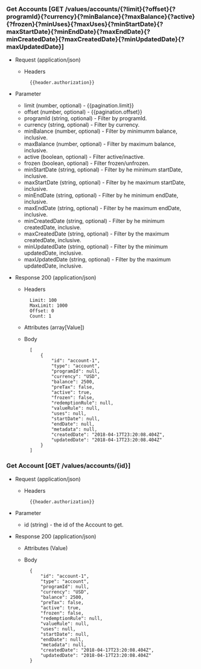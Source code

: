 ### Get Accounts [GET /values/accounts/{?limit}{?offset}{?programId}{?currency}{?minBalance}{?maxBalance}{?active}{?frozen}{?minUses}{?maxUses}{?minStartDate}{?maxStartDate}{?minEndDate}{?maxEndDate}{?minCreatedDate}{?maxCreatedDate}{?minUpdatedDate}{?maxUpdatedDate}]

+ Request (application/json)
    + Headers
    
            {{header.authorization}}
        
+ Parameter
    + limit (number, optional) - {{pagination.limit}}
    + offset (number, optional) - {{pagination.offset}}
    + programId (string, optional) - Filter by programId.
    + currency (string, optional) - Filter by currency.
    + minBalance (number, optional) - Filter by minimumm balance, inclusive.
    + maxBalance (number, optional) - Filter by maximum balance, inclusive.
    + active (boolean, optional) - Filter active/inactive.
    + frozen (boolean, optional) - Filter frozen/unfrozen.
    + minStartDate (string, optional) - Filter by he minimum startDate, inclusive.
    + maxStartDate (string, optional) - Filter by he maximum startDate, inclusive.
    + minEndDate (string, optional) - Filter by he minimum endDate, inclusive.
    + maxEndDate (string, optional) - Filter by he maximum endDate, inclusive.
    + minCreatedDate (string, optional) - Filter by he minimum createdDate, inclusive.
    + maxCreatedDate (string, optional) - Filter by the maximum createdDate, inclusive.
    + minUpdatedDate (string, optional) - Filter by the minimum updatedDate, inclusive.
    + maxUpdatedDate (string, optional) - Filter by the maximum updatedDate, inclusive.
    
+ Response 200 (application/json)
    + Headers
        
            Limit: 100
            MaxLimit: 1000
            Offset: 0
            Count: 1
        
    + Attributes (array[Value])

    + Body

            [
                {
                    "id": "account-1",
                    "type": "account",
                    "programId": null,
                    "currency": "USD",
                    "balance": 2500, 
                    "preTax": false,
                    "active": true,
                    "frozen": false,
                    "redemptionRule": null,
                    "valueRule": null,
                    "uses": null,
                    "startDate": null,
                    "endDate": null,
                    "metadata": null,
                    "createdDate": "2018-04-17T23:20:08.404Z",
                    "updatedDate": "2018-04-17T23:20:08.404Z"
                }
            ]

### Get Account [GET /values/accounts/{id}]

+ Request (application/json)
    + Headers
    
            {{header.authorization}}

+ Parameter
    + id (string) - the id of the Account to get.

+ Response 200 (application/json)
    + Attributes (Value)

    + Body

            {
                "id": "account-1",
                "type": "account",
                "programId": null,
                "currency": "USD",
                "balance": 2500, 
                "preTax": false,
                "active": true,
                "frozen": false,
                "redemptionRule": null,
                "valueRule": null,
                "uses": null,
                "startDate": null,
                "endDate": null,
                "metadata": null,
                "createdDate": "2018-04-17T23:20:08.404Z",
                "updatedDate": "2018-04-17T23:20:08.404Z"
            }
